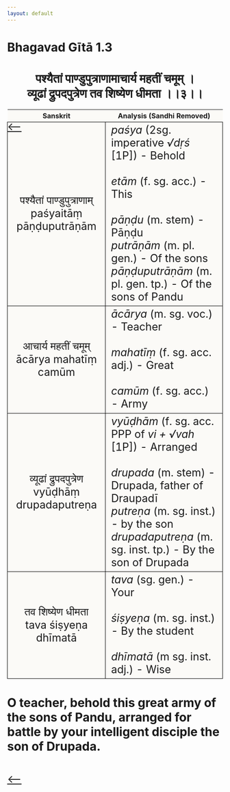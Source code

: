 ```yaml
---
layout: default
---
```

<!---
Text can be **bold**, _italic_, or ~~strikethrough~~.

[Link to another page](./another-page.html)

There should be whitespace between paragraphs.

There should be whitespace between paragraphs. We recommend including a README, or a file with information about your project.
--->

# Bhagavad Gītā 1.3

<style>
table {
  border-collapse: collapse;
  border-style: hidden;
}
th {
  background: #FBFAF7;
}
td {
  font-size: 25px;
  background: #FBFAF7;
  border: 1px solid black;
}
div.move {
  font-size: 25px;
}
</style>

<h1 style="text-align:center">
पश्यैतां पाण्डुपुत्राणामाचार्य महतीं चमूम् ।<br>
व्यूढां द्रुपदपुत्रेण तव शिष्येण धीमता ।।३।।
</h1>
<div class="move" style="position:relative;min-width:960px">
 <p style="position: absolute;left:0;top:0"><a href="./v1-2.html">⟵</a></p>
</div>
<div class="move" style="position:relative;min-width:960px">
 <p style="position: absolute;right:0;top:0"><a href="./v1-4.html">⟶</a></p>
</div>

| Sanskrit | Analysis (Sandhi Removed) |
|:-:|-|
|   पश्यैतां पाण्डुपुत्राणाम्<br>paśyaitāṃ pāṇḍuputrāṇām   | <em>paśya</em> (2sg. imperative <em>√dṛś</em> [1P]) - Behold<br><br><em>etām</em> (f. sg. acc.) - This<br><br><em>pāṇḍu</em> (m. stem) - Pāṇḍu<br><em>putrāṇām</em> (m. pl. gen.) - Of the sons<br><em>pāṇḍuputrāṇām</em> (m. pl. gen. tp.) - Of the sons of Pandu |
| आचार्य महतीं चमूम्<br>ācārya mahatīṃ camūm | <em>ācārya</em> (m. sg. voc.) - Teacher<br><br><em>mahatīṃ</em> (f. sg. acc. adj.) - Great<br><br><em>camūm</em> (f. sg. acc.) - Army |
|   व्यूढां द्रुपदपुत्रेण<br>vyūḍhāṃ drupadaputreṇa   | <em>vyūḍhām</em> (f. sg. acc. PPP of <em>vi + √vah</em> [1P]) - Arranged<br><br><em>drupada</em> (m. stem) - Drupada, father of Draupadī<br><em>putreṇa</em> (m. sg. inst.) - by the son<br><em>drupadaputreṇa</em> (m. sg. inst. tp.) - By the son of Drupada  |
| तव शिष्येण धीमता<br>tava śiṣyeṇa dhīmatā | <em>tava</em> (sg. gen.) - Your<br><br><em>śiṣyeṇa</em> (m. sg. inst.) - By the student<br><br><em>dhīmatā</em> (m sg. inst. adj.) - Wise |

<h1>
O teacher, behold this great army of the sons of Pandu, arranged for battle by your
intelligent disciple the son of Drupada.
</h1>
<div class="move" style="position:relative;min-width:960px">
 <p style="position: absolute;left:0;top:0"><a href="./v1-2.html">⟵</a></p>
</div>
<div class="move" style="position:relative;min-width:960px">
 <p style="position: absolute;right:0;top:0"><a href="./v1-4.html">⟶</a></p>
</div>
